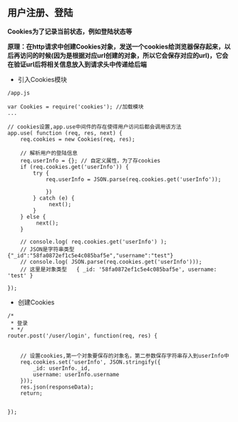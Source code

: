 ## 用户注册、登陆

**Cookies为了记录当前状态，例如登陆状态等**

**原理：在http请求中创建Cookies对象，发送一个cookies给浏览器保存起来，以后再访问的时候(因为是根据对应url创建的对象，所以它会保存对应的url)，它会在验证url后将相关信息放入到请求头中传递给后端**


* 引入Cookies模块

```
/app.js

var Cookies = require('cookies'); //加载模块
...

// cookies设置,app.use中间件的存在使得用户访问后都会调用该方法
app.use( function (req, res, next) {
    req.cookies = new Cookies(req, res);

    // 解析用户的登陆信息
    req.userInfo = {}; // 自定义属性，为了存cookies
    if (req.cookies.get('userInfo')) {
        try {
            req.userInfo = JSON.parse(req.cookies.get('userInfo'));

            })
        } catch (e) {
             next();
        }
    } else {
         next();
    }

    // console.log( req.cookies.get('userInfo') );
    // JSON是字符串类型 {"_id":"58fa0872ef1c5e4c085baf5e","username":"test"}
    // console.log( JSON.parse(req.cookies.get('userInfo')));
    // 这里是对象类型   { _id: '58fa0872ef1c5e4c085baf5e', username: 'test' }

});
```

* 创建Cookies

```
/*
 * 登录
 * */
router.post('/user/login', function(req, res) {


    // 设置cookies,第一个对象要保存的对象名，第二参数保存字符串存入到userInfo中
    req.cookies.set('userInfo', JSON.stringify({ 
        _id: userInfo._id,                       
        username: userInfo.username
    }));
    res.json(responseData);
    return;
  

});
```




